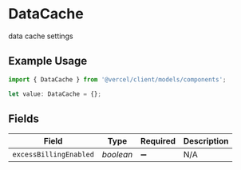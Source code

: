 # DataCache

data cache settings

## Example Usage

```typescript
import { DataCache } from '@vercel/client/models/components';

let value: DataCache = {};
```

## Fields

| Field                  | Type      | Required           | Description |
| ---------------------- | --------- | ------------------ | ----------- |
| `excessBillingEnabled` | _boolean_ | :heavy_minus_sign: | N/A         |

